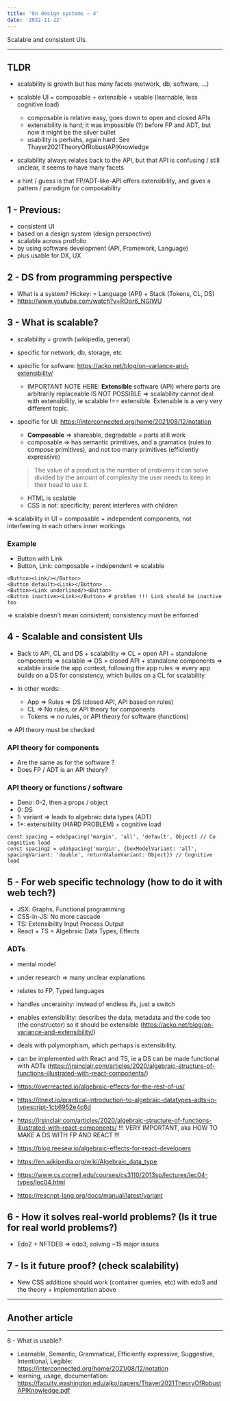 ```yaml
---
title: 'On design systems — 4'
date: '2022-11-22'
---
```


Scalable and consistent UIs.

<!--more-->

---

## TLDR

- scalability is growth but has many facets (network, db, software, ...)
- scalable UI = composable + extensible + usable (learnable, less cognitive load)

  - composable is relative easy, goes down to open and closed APIs
  - extensibility is hard; it was impossible (?) before FP and ADT, but now it might be the silver bullet
  - usability is perhahs, again hard: See Thayer2021TheoryOfRobustAPIKnowledge

- scalability always relates back to the API, but that API is confusing / still unclear, it seems to have many facets

- a hint / guess is that FP/ADT-like-API offers extensibility, and gives a pattern / paradigm for composability

## 1 - Previous:

- consistent UI
- based on a design system (design perspective)
- scalable across protfolio
- by using software development (API, Framework, Language)
- plus usable for DX, UX

## 2 - DS from programming perspective

- What is a system? Hickey: = Language (API) + Stack (Tokens, CL, DS)
- https://www.youtube.com/watch?v=ROor6_NGIWU

## 3 - What is scalable?

- scalability = growth (wikipedia, general)
- specific for network, db, storage, etc
- specific for sofware: https://acko.net/blog/on-variance-and-extensibility/

  - IMPORTANT NOTE HERE: **Extensible** software (API) where parts are arbitrarily replaceable IS NOT POSSIBLE => scalability cannot deal with extensibility, ie scalable !== extensible. Extensible is a very very different topic.

- specific for UI: https://interconnected.org/home/2021/08/12/notation

  - **Composable** => shareable, degradable = parts still work
  - composable => has semantic primitives, and a gramatics (rules to compose primitives), and not too many primitives (efficiently expressive)

  > The value of a product is the number of problems it can solve divided by the amount of complexity the user needs to keep in their head to use it.

  - HTML is scalable
  - CSS is not: specificity; parent interferes with children

=> scalability in UI = composable + independent components, not interfeering in each others inner workings

### Example

- Button with Link
- Button, Link: composable + independent => scalable

```JSX
<Button><Link/></Button>
<Button default><Link></Button>
<Button><Link underlined/><Button>
<Button inactive><Link></Button> # problem !!! Link should be inactive too
```

=> scalable doesn't mean consistent; consistency must be enforced

## 4 - Scalable and consistent UIs

- Back to API, CL and DS + scalability
  => CL = open API + standalone components => scalable
  => DS = closed API + standalone components => scalable inside the app context, following the app rules
  => every app builds on a DS for consistency, which builds on a CL for scalability

- In other words:
  - App => Rules => DS (closed API, API based on rules)
  - CL => No rules, or API theory for components
  - Tokens => no rules, or API theory for software (functions)

=> API theory must be checked

### API theory for components

- Are the same as for the software ?
- Does FP / ADT is an API theory?

### API theory or functions / software

- Deno: 0-2, then a props / object
- 0: DS
- 1: variant => leads to algebraic data types (ADT)
- 1+: extensibility (HARD PROBLEM) + cognitive load

```JS
const spacing = edoSpacing('margin', 'all', 'default', Object) // Co cognitive load
const spacing2 = edoSpacing('margin', {boxModelVariant: 'all', spacingVariant: 'double', returnValueVariant: Object}) // Cognitive load
```

## 5 - For web specific technology (how to do it with web tech?)

- JSX: Graphs, Functional programming
- CSS-in-JS: No more cascade
- TS: Extensibility Input<T> Process<T> Output<T>
- React + TS = Algebraic Data Types, Effects

### ADTs

- mental model
- under research => many unclear explanations
- relates to FP, Typed languages
- handles uncerainity: instead of endless ifs, just a switch
- enables extensibility: <T> describes the data, metadata and the code too (the constructor) so it should be extensible (https://acko.net/blog/on-variance-and-extensibility/)
- deals with polymorphism, which perhaps is extensibility.
- can be implemented with React and TS, ie a DS can be made functional with ADTs (https://jrsinclair.com/articles/2020/algebraic-structure-of-functions-illustrated-with-react-components/)

- https://overreacted.io/algebraic-effects-for-the-rest-of-us/
- https://itnext.io/practical-introduction-to-algebraic-datatypes-adts-in-typescript-1cb6952e4c6d
- https://jrsinclair.com/articles/2020/algebraic-structure-of-functions-illustrated-with-react-components/ !!! VERY IMPORTANT, aka HOW TO MAKE A DS WITH FP AND REACT !!!
- https://blog.reesew.io/algebraic-effects-for-react-developers
- https://en.wikipedia.org/wiki/Algebraic_data_type
- https://www.cs.cornell.edu/courses/cs3110/2013sp/lectures/lec04-types/lec04.html
- https://rescript-lang.org/docs/manual/latest/variant

## 6 - How it solves real-world problems? (Is it true for real world problems?)

- Edo2 + NFTDEB => edo3, solving ~15 major issues

## 7 - Is it future proof? (check scalability)

- New CSS additions should work (container queries, etc) with edo3 and the theory + implementation above

---

## Another article

---

8 - What is usable?

- Learnable, Semantic, Grammatical, Efficiently expressive, Suggestive, Intentional, Legible: https://interconnected.org/home/2021/08/12/notation
- learning, usage, documentation: https://faculty.washington.edu/ajko/papers/Thayer2021TheoryOfRobustAPIKnowledge.pdf
